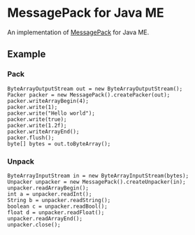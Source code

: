 # MessagePack for Java ME

An implementation of [MessagePack](http://msgpack.org/) for Java ME.

## Example

### Pack

    ByteArrayOutputStream out = new ByteArrayOutputStream();
    Packer packer = new MessagePack().createPacker(out);
    packer.writeArrayBegin(4);
    packer.write(1);
    packer.write("Hello world");
    packer.write(true);
    packer.write(1.2f);
    packer.writeArrayEnd();
    packer.flush();
    byte[] bytes = out.toByteArray();
      
### Unpack

    ByteArrayInputStream in = new ByteArrayInputStream(bytes);
    Unpacker unpacker = new MessagePack().createUnpacker(in);
    unpacker.readArrayBegin();           
    int a = unpacker.readInt();
    String b = unpacker.readString();
    boolean c = unpacker.readBool();
    float d = unpacker.readFloat();
    unpacker.readArrayEnd();
    unpacker.close();
